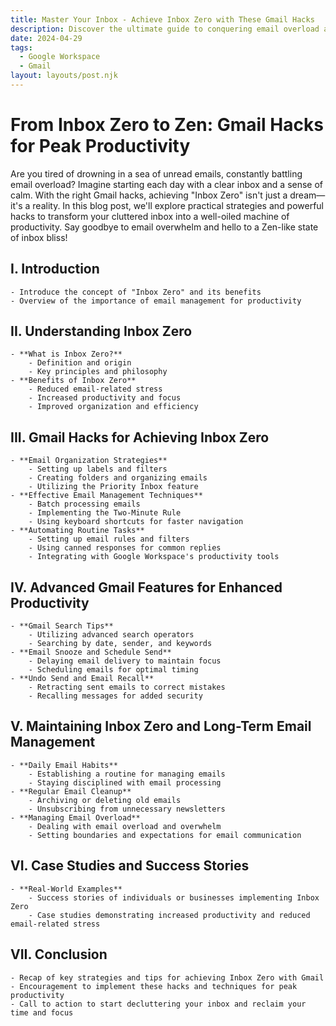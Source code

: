 ```yaml
---
title: Master Your Inbox - Achieve Inbox Zero with These Gmail Hacks
description: Discover the ultimate guide to conquering email overload and achieving peak productivity! Learn powerful Gmail hacks to transform your inbox from chaos to calm. Take control of your email today and reclaim your time with these actionable tips!
date: 2024-04-29
tags:
  - Google Workspace
  - Gmail
layout: layouts/post.njk
---
```


# From Inbox Zero to Zen: Gmail Hacks for Peak Productivity

Are you tired of drowning in a sea of unread emails, constantly battling email overload? Imagine starting each day with a clear inbox and a sense of calm. With the right Gmail hacks, achieving "Inbox Zero" isn't just a dream—it's a reality. In this blog post, we'll explore practical strategies and powerful hacks to transform your cluttered inbox into a well-oiled machine of productivity. Say goodbye to email overwhelm and hello to a Zen-like state of inbox bliss!

## I. Introduction

    - Introduce the concept of "Inbox Zero" and its benefits
    - Overview of the importance of email management for productivity

## II. Understanding Inbox Zero

    - **What is Inbox Zero?**
        - Definition and origin
        - Key principles and philosophy
    - **Benefits of Inbox Zero**
        - Reduced email-related stress
        - Increased productivity and focus
        - Improved organization and efficiency

## III. Gmail Hacks for Achieving Inbox Zero

    - **Email Organization Strategies**
        - Setting up labels and filters
        - Creating folders and organizing emails
        - Utilizing the Priority Inbox feature
    - **Effective Email Management Techniques**
        - Batch processing emails
        - Implementing the Two-Minute Rule
        - Using keyboard shortcuts for faster navigation
    - **Automating Routine Tasks**
        - Setting up email rules and filters
        - Using canned responses for common replies
        - Integrating with Google Workspace's productivity tools

## IV. Advanced Gmail Features for Enhanced Productivity

    - **Gmail Search Tips**
        - Utilizing advanced search operators
        - Searching by date, sender, and keywords
    - **Email Snooze and Schedule Send**
        - Delaying email delivery to maintain focus
        - Scheduling emails for optimal timing
    - **Undo Send and Email Recall**
        - Retracting sent emails to correct mistakes
        - Recalling messages for added security

## V. Maintaining Inbox Zero and Long-Term Email Management

    - **Daily Email Habits**
        - Establishing a routine for managing emails
        - Staying disciplined with email processing
    - **Regular Email Cleanup**
        - Archiving or deleting old emails
        - Unsubscribing from unnecessary newsletters
    - **Managing Email Overload**
        - Dealing with email overload and overwhelm
        - Setting boundaries and expectations for email communication

## VI. Case Studies and Success Stories

    - **Real-World Examples**
        - Success stories of individuals or businesses implementing Inbox Zero
        - Case studies demonstrating increased productivity and reduced email-related stress

## VII. Conclusion

    - Recap of key strategies and tips for achieving Inbox Zero with Gmail
    - Encouragement to implement these hacks and techniques for peak productivity
    - Call to action to start decluttering your inbox and reclaim your time and focus
